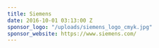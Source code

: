 ```yaml
---
title: Siemens
date: 2016-10-01 03:13:00 Z
sponsor_logo: "/uploads/siemens_logo_cmyk.jpg"
sponsor_website: https://www.siemens.com/
---
```


